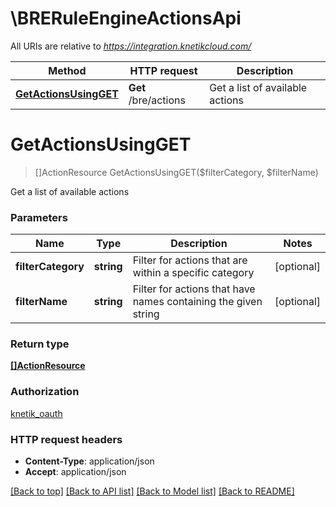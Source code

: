 # \BRERuleEngineActionsApi

All URIs are relative to *https://integration.knetikcloud.com/*

Method | HTTP request | Description
------------- | ------------- | -------------
[**GetActionsUsingGET**](BRERuleEngineActionsApi.md#GetActionsUsingGET) | **Get** /bre/actions | Get a list of available actions


# **GetActionsUsingGET**
> []ActionResource GetActionsUsingGET($filterCategory, $filterName)

Get a list of available actions


### Parameters

Name | Type | Description  | Notes
------------- | ------------- | ------------- | -------------
 **filterCategory** | **string**| Filter for actions that are within a specific category | [optional] 
 **filterName** | **string**| Filter for actions that have names containing the given string | [optional] 

### Return type

[**[]ActionResource**](ActionResource.md)

### Authorization

[knetik_oauth](../README.md#knetik_oauth)

### HTTP request headers

 - **Content-Type**: application/json
 - **Accept**: application/json

[[Back to top]](#) [[Back to API list]](../README.md#documentation-for-api-endpoints) [[Back to Model list]](../README.md#documentation-for-models) [[Back to README]](../README.md)

